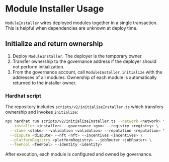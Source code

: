 # Module Installer Usage

`ModuleInstaller` wires deployed modules together in a single transaction.
This is helpful when dependencies are unknown at deploy time.

## Initialize and return ownership

1. Deploy `ModuleInstaller`. The deployer is the temporary owner.
2. Transfer ownership to the governance address if the deployer should not
   perform initialization.
3. From the governance account, call `ModuleInstaller.initialize` with the
   addresses of all modules. Ownership of each module is automatically
   returned to the installer owner.

### Hardhat script

The repository includes `scripts/v2/initializeInstaller.ts` which
transfers ownership and invokes `initialize`:

```sh
npx hardhat run scripts/v2/initializeInstaller.ts --network <network> \
  --installer <installer> --governance <gov> --registry <registry> \
  --stake <stake> --validation <validation> --reputation <reputation> \
  --dispute <dispute> --nft <nft> --incentives <incentives> \
  --platformRegistry <platformRegistry> --jobRouter <jobRouter> \
  --feePool <feePool> --identity <identity>
```

After execution, each module is configured and owned by governance.
